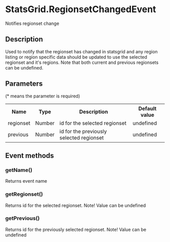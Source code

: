 # StatsGrid.RegionsetChangedEvent

Notifies regionset change

## Description

Used to notify that the regionset has changed in statsgrid and any region listing or region specific data should be updated to use the selected regionset and it's regions. Note that both current and previous regionsets can be undefined.

## Parameters

(* means the parameter is required)

<table class="table">
<tr>
  <th> Name</th><th> Type</th><th> Description</th><th> Default value</th>
</tr>
<tr>
  <td> regionset</td><td> Number </td><td> id for the selected regionset </td><td> undefined </td>
</tr>
<tr>
  <td> previous</td><td> Number </td><td> id for the previously selected regionset </td><td> undefined </td>
</tr>
</table>

## Event methods

### getName()
Returns event name

### getRegionset()
Returns id for the selected regionset. Note! Value can be undefined

### getPrevious()
Returns id for the previously selected regionset. Note! Value can be undefined
